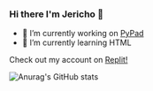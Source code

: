 ### Hi there I'm Jericho 👋


- 🔭 I’m currently working on [PyPad](https://github.com/Jericho-Coder/pypad-ide)
- 🌱 I’m currently learning HTML

Check out my account on [Replit!](https://replit.com/@JerichoBondi)

![Anurag's GitHub stats](https://github-readme-stats.vercel.app/api?username=Jericho-Coder&show_icons=true&theme=algolia)
